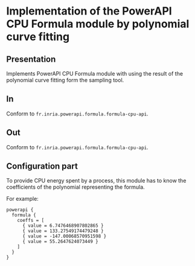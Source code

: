 # Implementation of the PowerAPI CPU Formula module by polynomial curve fitting

## Presentation

Implements PowerAPI CPU Formula module with using the result of the polynomial curve fitting form the sampling tool.

## In

Conform to `fr.inria.powerapi.formula.formula-cpu-api`.

## Out

Conform to `fr.inria.powerapi.formula.formula-cpu-api`.

## Configuration part

To provide CPU energy spent by a process, this module has to know the coefficients of the polynomial representing the formula.

For example:
```
powerapi {
  formula {
    coeffs = [
      { value = 6.7476468907802865 }
      { value = 133.27549174479248 }
      { value = -147.00068570951598 }
      { value = 55.2647624073449 }
    ]
  }
}
```
